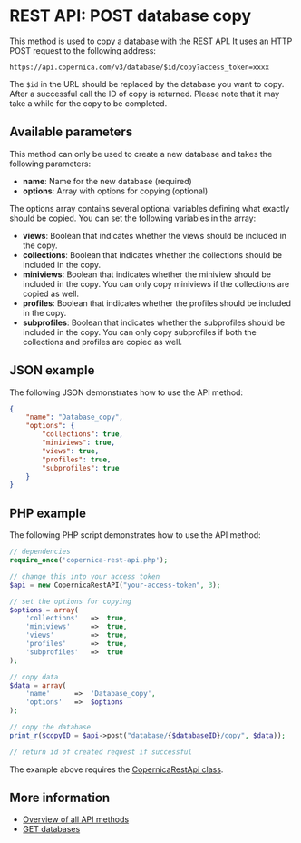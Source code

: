 # REST API: POST database copy

This method is used to copy a database with the REST API. It uses 
an HTTP POST request to the following address:

`https://api.copernica.com/v3/database/$id/copy?access_token=xxxx`

The `$id` in the URL should be replaced by the database you want to copy. 
After a successful call the ID of copy is returned. Please note that it 
may take a while for the copy to be completed.

## Available parameters

This method can only be used to create a new database and takes the following 
parameters:

* **name**: Name for the new database (required)
* **options**: Array with options for copying (optional)

The options array contains several optional variables defining what exactly should 
be copied. You can set the following variables in the array:

* **views**: Boolean that indicates whether the views should be included in the copy.
* **collections**: Boolean that indicates whether the collections should be included in the copy.
* **miniviews**: Boolean that indicates whether the miniview should be included in the copy. 
You can only copy miniviews if the collections are copied as well.
* **profiles**: Boolean that indicates whether the profiles should be included in the copy.
* **subprofiles**: Boolean that indicates whether the subprofiles should be included in the copy. 
You can only copy subprofiles if both the collections and profiles are copied as well.

## JSON example

The following JSON demonstrates how to use the API method:

```json
{
    "name": "Database_copy",
    "options": {
        "collections": true,
        "miniviews": true,
        "views": true,
        "profiles": true,
        "subprofiles": true
    }
}
```

## PHP example

The following PHP script demonstrates how to use the API method:

```php
// dependencies
require_once('copernica-rest-api.php');

// change this into your access token
$api = new CopernicaRestAPI("your-access-token", 3);

// set the options for copying
$options = array(
    'collections'   =>  true,
    'miniviews'     =>  true,
    'views'         =>  true,
    'profiles'      =>  true,
    'subprofiles'   =>  true
);

// copy data
$data = array(
    'name'      =>  'Database_copy',
    'options'   =>  $options
);

// copy the database
print_r($copyID = $api->post("database/{$databaseID}/copy", $data));

// return id of created request if successful
```

The example above requires the [CopernicaRestApi class](rest-php).

## More information

- [Overview of all API methods](rest-api)
- [GET databases](rest-get-databases)
